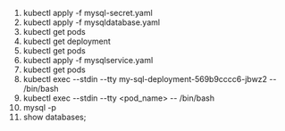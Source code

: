 1. kubectl apply -f mysql-secret.yaml
2. kubectl apply -f mysqldatabase.yaml
3. kubectl get pods
4. kubectl get deployment
5. kubectl get pods
6. kubectl apply -f mysqlservice.yaml
7. kubectl get pods
8. kubectl exec --stdin --tty my-sql-deployment-569b9cccc6-jbwz2 -- /bin/bash
9. kubectl exec --stdin --tty <pod_name> -- /bin/bash
10. mysql -p
11. show databases;